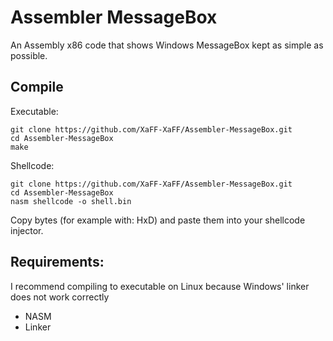 # Assembler MessageBox
An Assembly x86 code that shows Windows MessageBox kept as simple as possible.

## Compile
Executable:
```
git clone https://github.com/XaFF-XaFF/Assembler-MessageBox.git
cd Assembler-MessageBox
make
```

Shellcode:
```
git clone https://github.com/XaFF-XaFF/Assembler-MessageBox.git
cd Assembler-MessageBox
nasm shellcode -o shell.bin
```
Copy bytes (for example with: HxD) and paste them into your shellcode injector.

## Requirements:
I recommend compiling to executable on Linux because Windows' linker does not work correctly
- NASM
- Linker
